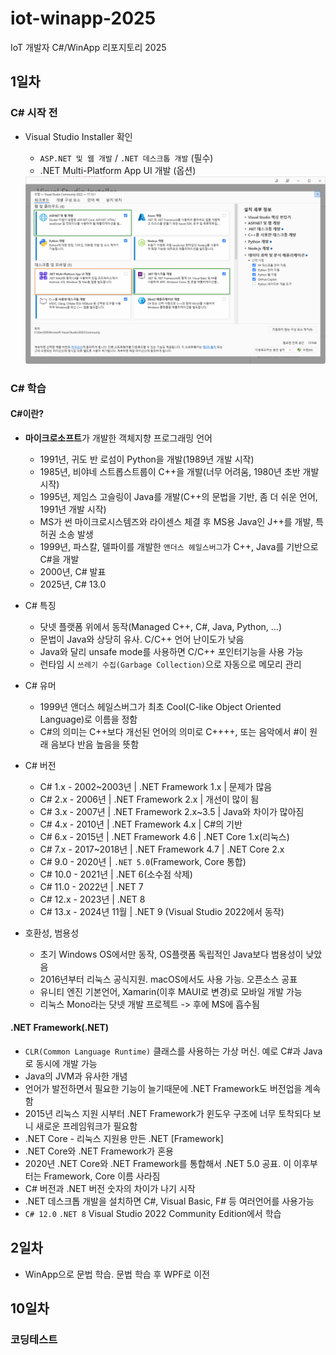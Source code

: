 # iot-winapp-2025
IoT 개발자 C#/WinApp 리포지토리 2025

## 1일차

### C# 시작 전
- Visual Studio Installer 확인

    - `ASP.NET 및 웹 개발` / `.NET 데스크톱 개발` (필수)
    - .NET Multi-Platform App UI 개발 (옵션)

    <img src="./image/cs0001.png" width="700">

### C# 학습

#### C#이란?
- **마이크로소프트**가 개발한 객체지향 프로그래밍 언어
    - 1991년, 귀도 반 로섬이 Python을 개발(1989년 개발 시작)
    - 1985년, 비야네 스트롭스트룹이 C++을 개발(너무 어려움, 1980년 초반 개발 시작)
    - 1995년, 제임스 고슬링이 Java를 개발(C++의 문법을 기반, 좀 더 쉬운 언어, 1991년 개발 시작)
    - MS가 썬 마이크로시스템즈와 라이센스 체결 후 MS용 Java인 J++를 개발, 특허권 소송 발생
    - 1999년, 파스칼, 델파이를 개발한 `앤더스 헤일스버그`가 C++, Java를 기반으로 C#을 개발
    - 2000년, C# 발표
    - 2025년, C# 13.0

- C# 특징
    - 닷넷 플랫폼 위에서 동작(Managed C++, C#, Java, Python, ...)
    - 문법이 Java와 상당히 유사. C/C++ 언어 난이도가 낮음
    - Java와 달리 unsafe mode를 사용하면 C/C++ 포인터기능을 사용 가능
    - 런타임 시 `쓰레기 수집(Garbage Collection)`으로 자동으로 메모리 관리

- C# 유머
    - 1999년 앤더스 헤일스버그가 최초 Cool(C-like Object Oriented Language)로 이름을 정함
    - C#의 의미는 C++보다 개선된 언어의 의미로 C++++, 또는 음악에서 #이 원래 음보다 반음 높음을 뜻함

- C# 버전
    - C# 1.x - 2002~2003년 | .NET Framework 1.x | 문제가 많음
    - C# 2.x - 2006년 | .NET Framework 2.x | 개선이 많이 됨
    - C# 3.x - 2007년 | .NET Framework 2.x~3.5 | Java와 차이가 많아짐
    - C# 4.x - 2010년 | .NET Framework 4.x | C#의 기반
    - C# 6.x - 2015년 | .NET Framework 4.6 | .NET Core 1.x(리눅스)
    - C# 7.x - 2017~2018년 | .NET Framework 4.7 | .NET Core 2.x
    - C# 9.0 - 2020년 | `.NET 5.0`(Framework, Core 통합)
    - C# 10.0 - 2021년 | .NET 6(소수점 삭제)
    - C# 11.0 - 2022년 | .NET 7
    - C# 12.x - 2023년 | .NET 8
    - C# 13.x - 2024년 11월 | .NET 9 (Visual Studio 2022에서 동작)

- 호환성, 범용성
    - 초기 Windows OS에서만 동작, OS플랫폼 독립적인 Java보다 범용성이 낮았음
    - 2016년부터 리눅스 공식지원. macOS에서도 사용 가능. 오픈소스 공표
    - 유니티 엔진 기본언어, Xamarin(이후 MAUI로 변경)로 모바일 개발 가능
    - 리눅스 Mono라는 닷넷 개발 프로젝트 -> 후에 MS에 흡수됨

#### .NET Framework(.NET)
- `CLR(Common Language Runtime)` 클래스를 사용하는 가상 머신. 예로 C#과 Java로 동시에 개발 가능
- Java의 JVM과 유사한 개념
- 언어가 발전하면서 필요한 기능이 늘기때문에 .NET Framework도 버전업을 계속함
- 2015년 리눅스 지원 시부터 .NET Framework가 윈도우 구조에 너무 토착되다 보니 새로운 프레임워크가 필요함
- .NET Core - 리눅스 지원용 만든 .NET [Framework]
- .NET Core와 .NET Framework가 혼용
- 2020년 .NET Core와 .NET Framework를 통합해서 .NET 5.0 공표. 이 이후부터는 Framework, Core 이름 사라짐
- C# 버전과 .NET 버전 숫자의 차이가 나기 시작
- .NET 데스크톱 개발을 설치하면 C#, Visual Basic, F# 등 여러언어를 사용가능
- `C# 12.0` `.NET 8` Visual Studio 2022 Community Edition에서 학습

## 2일차
- WinApp으로 문법 학습. 문법 학습 후 WPF로 이전

## 10일차

### 코딩테스트